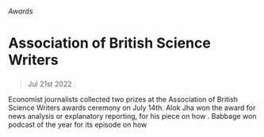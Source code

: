 ###### Awards
# Association of British Science Writers 
#####  
> Jul 21st 2022 
Economist journalists collected two prizes at the Association of British Science Writers awards ceremony on July 14th. Alok Jha won the award for news analysis or explanatory reporting, for his piece on how . Babbage won podcast of the year for its episode on how 
